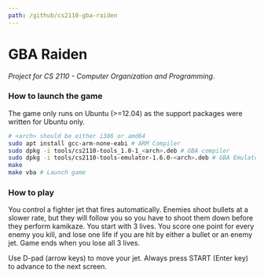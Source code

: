 ```yaml
---
path: /github/cs2110-gba-raiden
---
```

# GBA Raiden
*Project for CS 2110 - Computer Organization and Programming*.

### How to launch the game
The game only runs on Ubuntu (>=12.04) as the support packages were written for Ubuntu only. 
```bash
# <arch> should be either i386 or amd64
sudo apt install gcc-arm-none-eabi # ARM Compiler
sudo dpkg -i tools/cs2110-tools_1.0-1_<arch>.deb # GBA compiler
sudo dpkg -i tools/cs2110-tools-emulator-1.6.0-<arch>.deb # GBA Emulator
make
make vba # Launch game
```
### How to play
You control a fighter jet that fires automatically. Enemies shoot bullets at a slower rate, but they will follow you so you have to shoot them down before they perform kamikaze. You start with 3 lives. You score one point for every enemy you kill, and lose one life if you are hit by either a bullet or an enemy jet. Game ends when you lose all 3 lives.

Use D-pad (arrow keys) to move your jet. Always press START (Enter key) to advance to the next screen.
